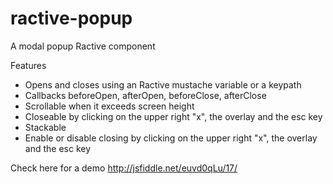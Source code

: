 # ractive-popup
A modal popup Ractive component

Features
- Opens and closes using an Ractive mustache variable or a keypath
- Callbacks beforeOpen, afterOpen, beforeClose, afterClose
- Scrollable when it exceeds screen height
- Closeable by clicking on the upper right "x", the overlay and the esc key
- Stackable
- Enable or disable closing by clicking on the upper right "x", the overlay and the esc key

Check here for a demo
http://jsfiddle.net/euvd0qLu/17/
